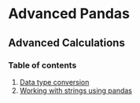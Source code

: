 # Advanced Pandas 

## Advanced Calculations

### Table of contents
1. [Data type conversion](https://github.com/wanye71/Python-Advanced-Pandas/blob/calculations/Advanced%20Calculations/Data%20type%20conversion.ipynb)
2. [Working with strings using pandas](https://github.com/wanye71/Python-Advanced-Pandas/blob/calculations/Advanced%20Calculations/Working%20with%20strings%20using%20pandas.ipynb)